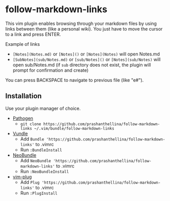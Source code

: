 # follow-markdown-links

This vim plugin enables browsing through your markdown files by using links between them (like a personal wiki). You just have to move the cursor to a link and press ENTER.

Example of links

- `[Notes](Notes.md)` or `[Notes]()` or `[Notes](Notes)` will open Notes.md
- `[SubNotes](sub/Notes.md)` or `[sub/Notes]()` or `[Notes](sub/Notes)` will open sub/Notes.md (if `sub` directory does not exist, the plugin will prompt for confirmation and create)

You can press BACKSPACE to navigate to previous file (like "e#").

## Installation

Use your plugin manager of choice.

- [Pathogen](https://github.com/tpope/vim-pathogen)
  - `git clone https://github.com/prashanthellina/follow-markdown-links ~/.vim/bundle/follow-markdown-links`
- [Vundle](https://github.com/gmarik/vundle)
  - Add `Bundle 'https://github.com/prashanthellina/follow-markdown-links'` to .vimrc
  - Run `:BundleInstall`
- [NeoBundle](https://github.com/Shougo/neobundle.vim)
  - Add `NeoBundle 'https://github.com/prashanthellina/follow-markdown-links'` to .vimrc
  - Run `:NeoBundleInstall`
- [vim-plug](https://github.com/junegunn/vim-plug)
  - Add `Plug 'https://github.com/prashanthellina/follow-markdown-links'` to .vimrc
  - Run `:PlugInstall`
